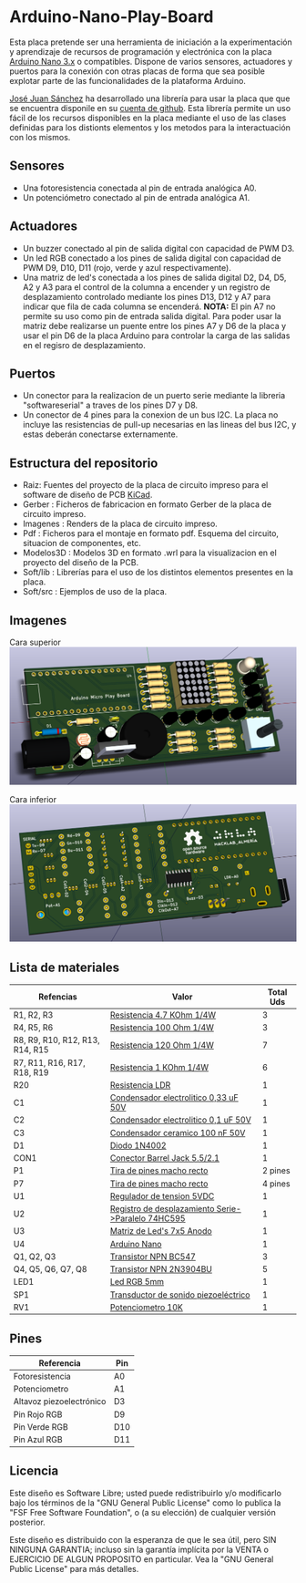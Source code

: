 # Arduino-Nano-Play-Board
Esta placa pretende ser una herramienta de iniciación a la experimentación y aprendizaje de recursos de programación y electrónica con la placa [Arduino Nano 3.x][3] o compatibles.
Dispone de varios sensores, actuadores y puertos para la conexión con otras placas de forma que sea posible explotar parte de las funcionalidades de la plataforma Arduino.

[José Juan Sánchez][1] ha desarrollado una librería para usar la placa que que se encuentra disponile en su [cuenta de github][2]. Esta librería permite un uso fácil de los recursos disponibles en la placa mediante el uso de las clases definidas para los distionts elementos y los metodos para la interactuación con los mismos. 

## Sensores
- Una fotoresistencia conectada al pin de entrada analógica A0.
- Un potenciómetro conectado al pin de entrada analógica A1.

## Actuadores
- Un buzzer conectado al pin de salida digital con capacidad de PWM D3.
- Un led RGB conectado a los pines de salida digital con capacidad de PWM D9, D10, D11 (rojo, verde y azul respectivamente).
- Una matriz de led's conectada a los pines de salida digital D2, D4, D5, A2 y A3 para el control de la columna a encender y un registro de desplazamiento controlado mediante los pines D13, D12 y A7 para indicar que fila de cada columna se encenderá. **NOTA:** El pin A7 no permite su uso como pin de entrada salida digital. Para poder usar la matriz debe realizarse un puente entre los pines A7 y D6 de la placa y usar el pin D6 de la placa Arduino para controlar la carga de las salidas en el regisro de desplazamiento.

## Puertos
- Un conector para la realizacion de un puerto serie mediante la libreria "softwareserial" a traves de los pines D7 y D8.
- Un conector de 4 pines para la conexion de un bus I2C. La placa no incluye las resistencias de pull-up necesarias en las lineas del bus I2C, y estas deberán conectarse externamente.

## Estructura del repositorio
- Raiz: Fuentes del proyecto de la placa de circuito impreso para el software de diseño de PCB [KiCad](http://kicad-pcb.org/).
- Gerber : Ficheros de fabricacion en formato Gerber de la placa de circuito impreso.
- Imagenes : Renders de la placa de circuito impreso.
- Pdf : Ficheros para el montaje en formato pdf. Esquema del circuito, situacion de componentes, etc.
- Modelos3D : Modelos 3D en formato .wrl para la visualizacion en el proyecto del diseño de la PCB.
- Soft/lib : Librerías para el uso de los distintos elementos presentes en la placa.
- Soft/src : Ejemplos de uso de la placa. 

## Imagenes
Cara superior
![Cara superior](/Imagenes/cara_superior.png)

Cara inferior
![Cara inferior](/Imagenes/cara_inferior.png)


## Lista de materiales
Refencias | Valor | Total Uds
----------|-------|-----------
| R1, R2, R3 | [Resistencia 4.7 KOhm 1/4W](http://www.tme.eu/es/details/cf1_4w-4k3/resistencias-de-carbono-tht-14w/sr-passives/) | 3
| R4, R5, R6 | [Resistencia 100 Ohm 1/4W](http://www.tme.eu/es/details/cf1_4w-100r/resistencias-de-carbono-tht-14w/sr-passives/) | 3
| R8, R9, R10, R12, R13, R14, R15 | [Resistencia 120 Ohm 1/4W](http://www.tme.eu/es/details/cf1_4w-120r/resistencias-de-carbono-tht-14w/sr-passives/) | 7
| R7, R11, R16, R17, R18, R19 | [Resistencia 1 KOhm 1/4W](http://www.tme.eu/es/details/cf1_4w-1k/resistencias-de-carbono-tht-14w/sr-passives/) | 6
| R20 | [Resistencia LDR](http://www.tme.eu/es/details/pgm5516/fotoresistencias/token/) | 1
| C1 | [Condensador electrolitico 0,33 uF 50V](http://www.tme.eu/es/details/umt1hr33mdd/condensadores-electroliticos-tht-105c/nichicon/) | 1
| C2 | [Condensador electrolitico 0,1 uF 50V](http://www.tme.eu/es/details/umt1h0r1mdd/condensadores-electroliticos-tht-105c/nichicon/) | 1
| C3 | [Condensador ceramico 100 nF 50V](http://www.tme.eu/es/details/cc-100n/condensadores-ceramicos-tht-50v/sr-passives/) | 1
| D1 | [Diodo 1N4002](http://www.tme.eu/es/details/1n4002-dc/diodos-universales-tht/dc-components/1n4002/) | 1
| CON1 | [Conector Barrel Jack 5.5/2.1](http://www.tme.eu/es/details/fc68148/conectores-dc/cliff/) | 1
| P1 | [Tira de pines macho recto](http://www.tme.eu/es/details/4-103321-8/regletas-y-enchufes-de-taco/te-connectivity/) | 2 pines
| P7 | [Tira de pines macho recto](http://www.tme.eu/es/details/4-103321-8/regletas-y-enchufes-de-taco/te-connectivity/) | 4 pines
| U1 | [Regulador de tension 5VDC](http://www.tme.eu/es/details/lm7805ct/estabilizadores-de-tension-no-regulados/fairchild-semiconductor/) | 1
| U2 | [Registro de desplazamiento Serie->Paralelo 74HC595](http://www.tme.eu/es/details/sn74hc595d/registros-corredores/texas-instruments/) | 1
| U3 | [Matriz de Led's 7x5 Anodo](http://www.tme.eu/es/details/lmd07057bue-101a/pantallas-led-matrices/wenrun/) | 1
| U4 | [Arduino Nano](https://www.arduino.cc/en/Main/ArduinoBoardNano) | 1
| Q1, Q2, Q3 | [Transistor NPN BC547](http://www.tme.eu/es/details/bc547cbk-dio/transistores-npn-tht/diotec-semiconductor/bc547cbk/)| 3
| Q4, Q5, Q6, Q7, Q8 | [Transistor NPN 2N3904BU](http://www.tme.eu/es/details/2n3904bu/transistores-npn-tht/fairchild-semiconductor/)| 5
| LED1 | [Led RGB 5mm](http://www.tme.eu/es/details/ostama5b31a/diodos-led-tht-5mm/optosupply/)| 1
| SP1 | [Transductor de sonido piezoeléctrico](http://www.tme.eu/es/details/ld-bzpn-1705/transductores-piezoelect-sin-generador/loudity/)| 1
| RV1 | [Potenciometro 10K](http://www.tme.eu/es/details/r9011-1-10k/potenciometros-de-carbono-de-una-revol/sr-passives/)| 1

## Pines
Referencia | Pin 
----------|-------
| Fotoresistencia | A0 |
| Potenciometro | A1 |
| Altavoz piezoelectrónico | D3 |
| Pin Rojo RGB | D9 |
| Pin Verde RGB | D10 |
| Pin Azul RGB | D11 |

## Licencia
Este diseño es Software Libre; usted puede redistribuirlo y/o modificarlo bajo los términos de la "GNU General Public License" como lo publica la "FSF Free Software Foundation", o (a su elección) de cualquier versión posterior.

Este diseño es distribuido con la esperanza de que le sea útil, pero SIN NINGUNA GARANTIA; incluso sin la garantía implícita por la VENTA o EJERCICIO DE ALGUN PROPOSITO en particular. Vea la "GNU General Public License" para más detalles.

[1]: http://josejuansanchez.org
[2]: https://github.com/josejuansanchez/NanoPlayBoard/
[3]: https://www.arduino.cc/en/Main/ArduinoBoardNano

